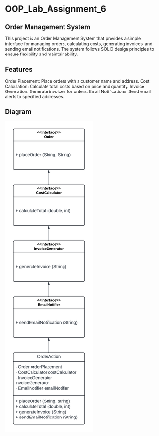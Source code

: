 # OOP_Lab_Assignment_6
Order Management System
----
This project is an Order Management System that provides a simple interface for managing orders, calculating costs, generating invoices, and sending email notifications. The system follows SOLID design principles to ensure flexibility and maintainability.

Features
----
Order Placement: Place orders with a customer name and address.
Cost Calculation: Calculate total costs based on price and quantity.
Invoice Generation: Generate invoices for orders.
Email Notifications: Send email alerts to specified addresses.

Diagram
----
![Class Diagram](Lab6ClassDiagram.png)
